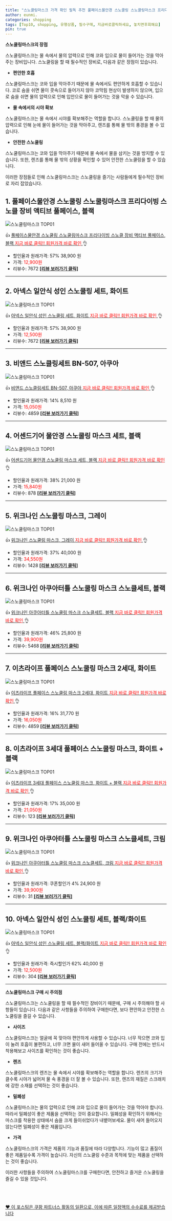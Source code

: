 ```yaml
---
title: "스노쿨링마스크 가격 확인 필독 추천 풀페이스물안경 스노쿨링 스노쿨링마스크 프리다이빙 스노클 장비 액티브 풀페이스, 블랙 비교 장점 구매가이드"
author: eunmi.
categories: shopping
tags: [Top10, shopping, 유행상품, 필수구매, 지금바로클릭하세요, 놓치면후회해요]
pin: true
---
```

**스노쿨링마스크의 장점**

스노쿨링마스크는 물 속에서 물의 압력으로 인해 코와 입으로 물이 들어가는 것을 막아주는 장비입니다. 스노쿨링을 할 때 필수적인 장비로, 다음과 같은 장점이 있습니다.

* **편안한 호흡**

스노쿨링마스크는 코와 입을 막아주기 때문에 물 속에서도 편안하게 호흡할 수 있습니다. 코로 숨을 쉬면 물이 콧속으로 들어가지 않아 코막힘 현상이 발생하지 않으며, 입으로 숨을 쉬면 물의 압력으로 인해 입안으로 물이 들어가는 것을 막을 수 있습니다.

* **물 속에서의 시야 확보**

스노쿨링마스크는 물 속에서 시야를 확보해주는 역할을 합니다. 스노쿨링을 할 때 물의 압력으로 인해 눈에 물이 들어가는 것을 막아주고, 렌즈를 통해 물 밖의 풍경을 볼 수 있습니다.

* **안전한 스노쿨링**

스노쿨링마스크는 코와 입을 막아주기 때문에 물 속에서 물을 삼키는 것을 방지할 수 있습니다. 또한, 렌즈를 통해 물 밖의 상황을 확인할 수 있어 안전한 스노쿨링을 할 수 있습니다.

이러한 장점들로 인해 스노쿨링마스크는 스노쿨링을 즐기는 사람들에게 필수적인 장비로 자리 잡았습니다.

   

## 1. 풀페이스물안경 스노쿨링 스노쿨링마스크 프리다이빙 스노클 장비 액티브 풀페이스, 블랙

![스노쿨링마스크 TOP01](https://thumbnail6.coupangcdn.com/thumbnails/remote/230x230ex/image/vendor_inventory/c64b/99ca102452a4fa8575b873dc8c2ff2c3882d2ec451b12bcf1e09580af42a.JPG)


👍 [풀페이스물안경 스노쿨링 스노쿨링마스크 프리다이빙 스노클 장비 액티브 풀페이스, 블랙 <font color=red> 지금 바로 클릭!! 회원가격 바로 확인 </font> ](https://link.coupang.com/re/AFFSDP?lptag=AF3617701&subid=GithubCoopas&pageKey=7439617156&traceid=V0-153&itemId=19342759494&vendorItemId=86509340499) 👌 


- 할인율과 원래가격: 57%  38,900   원
- 가격: <span style='color:red'>12,900원</span>
- 리뷰수: 7672  [**[리뷰 보러가기 클릭]**](https://link.coupang.com/re/AFFSDP?lptag=AF3617701&subid=GithubCoopas&pageKey=7439617156&traceid=V0-153&itemId=19342759494&vendorItemId=86509340499)

---


   

## 2. 아넥스 일안식 성인 스노쿨링 세트, 화이트

![스노쿨링마스크 TOP01](https://thumbnail7.coupangcdn.com/thumbnails/remote/230x230ex/image/vendor_inventory/images/2017/05/23/9/9/23af8abf-fbdd-449e-b577-4f29af98ff54.jpg)


👍 [아넥스 일안식 성인 스노쿨링 세트, 화이트 <font color=red> 지금 바로 클릭!! 회원가격 바로 확인 </font> ](https://link.coupang.com/re/AFFSDP?lptag=AF3617701&subid=GithubCoopas&pageKey=3321428&traceid=V0-153&itemId=15482895&vendorItemId=3023293662) 👌 


- 할인율과 원래가격: 57%  38,900   원
- 가격: <span style='color:red'>12,500원</span>
- 리뷰수: 7672  [**[리뷰 보러가기 클릭]**](https://link.coupang.com/re/AFFSDP?lptag=AF3617701&subid=GithubCoopas&pageKey=3321428&traceid=V0-153&itemId=15482895&vendorItemId=3023293662)

---


   

## 3. 비앤드 스노클링세트 BN-507, 아쿠아

![스노쿨링마스크 TOP01](https://thumbnail10.coupangcdn.com/thumbnails/remote/230x230ex/image/retail/images/2987004887524132-c5593263-3552-4c23-b189-f0c763b4c02a.jpg)


👍 [비앤드 스노클링세트 BN-507, 아쿠아 <font color=red> 지금 바로 클릭!! 회원가격 바로 확인 </font> ](https://link.coupang.com/re/AFFSDP?lptag=AF3617701&subid=GithubCoopas&pageKey=34280724&traceid=V0-153&itemId=127919425&vendorItemId=3263958401) 👌 


- 할인율과 원래가격: 14%  8,510   원
- 가격: <span style='color:red'>15,050원</span>
- 리뷰수: 4859  [**[리뷰 보러가기 클릭]**](https://link.coupang.com/re/AFFSDP?lptag=AF3617701&subid=GithubCoopas&pageKey=34280724&traceid=V0-153&itemId=127919425&vendorItemId=3263958401)

---


   

## 4. 어센드기어 물안경 스노쿨링 마스크 세트, 블랙

![스노쿨링마스크 TOP01](https://thumbnail8.coupangcdn.com/thumbnails/remote/230x230ex/image/vendor_inventory/12b9/73eef13f8ddc9430189d3981c8add93f0db685afde3096da3260843ad44b.png)


👍 [어센드기어 물안경 스노쿨링 마스크 세트, 블랙 <font color=red> 지금 바로 클릭!! 회원가격 바로 확인 </font> ](https://link.coupang.com/re/AFFSDP?lptag=AF3617701&subid=GithubCoopas&pageKey=7380666190&traceid=V0-153&itemId=19073345931&vendorItemId=86183225010) 👌 


- 할인율과 원래가격: 38%  21,000   원
- 가격: <span style='color:red'>15,840원</span>
- 리뷰수: 878  [**[리뷰 보러가기 클릭]**](https://link.coupang.com/re/AFFSDP?lptag=AF3617701&subid=GithubCoopas&pageKey=7380666190&traceid=V0-153&itemId=19073345931&vendorItemId=86183225010)

---


   

## 5. 위크나인 스노쿨링 마스크, 그레이

![스노쿨링마스크 TOP01](https://thumbnail9.coupangcdn.com/thumbnails/remote/230x230ex/image/vendor_inventory/3426/d14c09bd4dd0a22a25198f9fa23c5cd6fc555ed6931d1346a8eebe339038.jpg)


👍 [위크나인 스노쿨링 마스크, 그레이 <font color=red> 지금 바로 클릭!! 회원가격 바로 확인 </font> ](https://link.coupang.com/re/AFFSDP?lptag=AF3617701&subid=GithubCoopas&pageKey=1940313345&traceid=V0-153&itemId=3294081501&vendorItemId=82224645732) 👌 


- 할인율과 원래가격: 37%  40,000   원
- 가격: <span style='color:red'>34,550원</span>
- 리뷰수: 1428  [**[리뷰 보러가기 클릭]**](https://link.coupang.com/re/AFFSDP?lptag=AF3617701&subid=GithubCoopas&pageKey=1940313345&traceid=V0-153&itemId=3294081501&vendorItemId=82224645732)

---


   

## 6. 위크나인 아쿠아터틀 스노쿨링 마스크 스노클세트, 블랙

![스노쿨링마스크 TOP01](https://thumbnail10.coupangcdn.com/thumbnails/remote/230x230ex/image/vendor_inventory/ef4a/21d2f1f58cc96fe980c025296d5547f3d9fd7bfe868653fa9be072668bde.jpg)


👍 [위크나인 아쿠아터틀 스노쿨링 마스크 스노클세트, 블랙 <font color=red> 지금 바로 클릭!! 회원가격 바로 확인 </font> ](https://link.coupang.com/re/AFFSDP?lptag=AF3617701&subid=GithubCoopas&pageKey=7385891732&traceid=V0-153&itemId=19085014510&vendorItemId=86207231440) 👌 


- 할인율과 원래가격: 46%  25,800   원
- 가격: <span style='color:red'>39,900원</span>
- 리뷰수: 5468  [**[리뷰 보러가기 클릭]**](https://link.coupang.com/re/AFFSDP?lptag=AF3617701&subid=GithubCoopas&pageKey=7385891732&traceid=V0-153&itemId=19085014510&vendorItemId=86207231440)

---


   

## 7. 이츠라이프 풀페이스 스노쿨링 마스크 2세대, 화이트

![스노쿨링마스크 TOP01](https://thumbnail6.coupangcdn.com/thumbnails/remote/230x230ex/image/retail/images/53897505078153-e666015e-fb99-4a4f-82f6-89c0e96b8cf0.jpg)


👍 [이츠라이프 풀페이스 스노쿨링 마스크 2세대, 화이트 <font color=red> 지금 바로 클릭!! 회원가격 바로 확인 </font> ](https://link.coupang.com/re/AFFSDP?lptag=AF3617701&subid=GithubCoopas&pageKey=6201990528&traceid=V0-153&itemId=12311513433&vendorItemId=79581674171) 👌 


- 할인율과 원래가격: 16%  31,770   원
- 가격: <span style='color:red'>16,050원</span>
- 리뷰수: 4859  [**[리뷰 보러가기 클릭]**](https://link.coupang.com/re/AFFSDP?lptag=AF3617701&subid=GithubCoopas&pageKey=6201990528&traceid=V0-153&itemId=12311513433&vendorItemId=79581674171)

---


   

## 8. 이츠라이프 3세대 풀페이스 스노쿨링 마스크, 화이트 + 블랙

![스노쿨링마스크 TOP01](https://thumbnail6.coupangcdn.com/thumbnails/remote/230x230ex/image/retail/images/2020/12/08/19/0/337dbe39-0e54-44d0-9c6c-321542b6e5e3.jpg)


👍 [이츠라이프 3세대 풀페이스 스노쿨링 마스크, 화이트 + 블랙 <font color=red> 지금 바로 클릭!! 회원가격 바로 확인 </font> ](https://link.coupang.com/re/AFFSDP?lptag=AF3617701&subid=GithubCoopas&pageKey=4633174690&traceid=V0-153&itemId=5754696581&vendorItemId=73053299641) 👌 


- 할인율과 원래가격: 17%  35,000   원
- 가격: <span style='color:red'>21,050원</span>
- 리뷰수: 123  [**[리뷰 보러가기 클릭]**](https://link.coupang.com/re/AFFSDP?lptag=AF3617701&subid=GithubCoopas&pageKey=4633174690&traceid=V0-153&itemId=5754696581&vendorItemId=73053299641)

---


   

## 9. 위크나인 아쿠아터틀 스노쿨링 마스크 스노클세트, 크림

![스노쿨링마스크 TOP01](https://thumbnail9.coupangcdn.com/thumbnails/remote/230x230ex/image/vendor_inventory/dac8/7db292227286d8d016889754bada9b47a2d38d57cdcb1500ebaadfdec66d.jpg)


👍 [위크나인 아쿠아터틀 스노쿨링 마스크 스노클세트, 크림 <font color=red> 지금 바로 클릭!! 회원가격 바로 확인 </font> ](https://link.coupang.com/re/AFFSDP?lptag=AF3617701&subid=GithubCoopas&pageKey=7385891732&traceid=V0-153&itemId=19085014509&vendorItemId=86207231447) 👌 


- 할인율과 원래가격: 쿠폰할인가 4%  24,900   원
- 가격: <span style='color:red'>39,900원</span>
- 리뷰수: 31  [**[리뷰 보러가기 클릭]**](https://link.coupang.com/re/AFFSDP?lptag=AF3617701&subid=GithubCoopas&pageKey=7385891732&traceid=V0-153&itemId=19085014509&vendorItemId=86207231447)

---


   

## 10. 아넥스 일안식 성인 스노쿨링 세트, 블랙/화이트

![스노쿨링마스크 TOP01](https://thumbnail8.coupangcdn.com/thumbnails/remote/230x230ex/image/vendor_inventory/images/2016/05/09/17/9/d5126ae3-5d68-42f6-ba4a-63c4f596a72d.jpg)


👍 [아넥스 일안식 성인 스노쿨링 세트, 블랙/화이트 <font color=red> 지금 바로 클릭!! 회원가격 바로 확인 </font> ](https://link.coupang.com/re/AFFSDP?lptag=AF3617701&subid=GithubCoopas&pageKey=3321428&traceid=V0-153&itemId=15482889&vendorItemId=3023293645) 👌 


- 할인율과 원래가격: 즉시할인가 62%  40,000   원
- 가격: <span style='color:red'>12,500원</span>
- 리뷰수: 304  [**[리뷰 보러가기 클릭]**](https://link.coupang.com/re/AFFSDP?lptag=AF3617701&subid=GithubCoopas&pageKey=3321428&traceid=V0-153&itemId=15482889&vendorItemId=3023293645)

---
**스노쿨링마스크 구매 시 주의점**

스노쿨링마스크는 스노쿨링을 할 때 필수적인 장비이기 때문에, 구매 시 주의해야 할 사항들이 있습니다. 다음과 같은 사항들을 주의하여 구매한다면, 보다 편안하고 안전한 스노쿨링을 즐길 수 있습니다.

* **사이즈**

스노쿨링마스크는 얼굴에 꼭 맞아야 편안하게 사용할 수 있습니다. 너무 작으면 코와 입이 눌려 호흡이 불편하고, 너무 크면 물이 새어 들어올 수 있습니다. 구매 전에는 반드시 착용해보고 사이즈를 확인하는 것이 좋습니다.

* **렌즈**

스노쿨링마스크의 렌즈는 물 속에서 시야를 확보해주는 역할을 합니다. 렌즈의 크기가 클수록 시야가 넓어져 물 속 풍경을 더 잘 볼 수 있습니다. 또한, 렌즈의 재질은 스크래치에 강한 소재를 선택하는 것이 좋습니다.

* **밀폐성**

스노쿨링마스크는 물의 압력으로 인해 코와 입으로 물이 들어가는 것을 막아야 합니다. 따라서 밀폐성이 좋은 제품을 선택하는 것이 중요합니다. 밀폐성을 확인하기 위해서는 마스크를 착용한 상태에서 숨을 크게 들이쉬었다가 내뱉어보세요. 물이 새어 들어오지 않는다면 밀폐성이 좋은 제품입니다.

* **가격**

스노쿨링마스크의 가격은 제품의 기능과 품질에 따라 다양합니다. 기능이 많고 품질이 좋은 제품일수록 가격이 높습니다. 자신의 스노쿨링 수준과 목적에 맞는 제품을 선택하는 것이 좋습니다.

이러한 사항들을 주의하여 스노쿨링마스크를 구매한다면, 안전하고 즐거운 스노쿨링을 즐길 수 있을 것입니다.<br><br><br><br><br> [ ❤  이 포스팅은 쿠팡 파트너스 활동의 일환으로, 이에 따른 일정액의 수수료를 제공받습니다](https://link.coupang.com/a/bcEFyh)